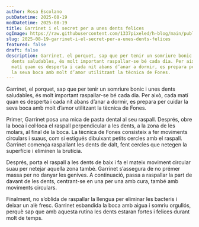 ```yaml
---
author: Rosa Escolano
pubDatetime: 2025-08-19
modDatetime: 2025-08-19
title: Garrinet i el secret per a unes dents felices
ogImage: https://raw.githubusercontent.com/1337pixeled/h-blog/main/public/assets/garrinet5.webp
slug: 2025-08-19-garrinet-i-el-secret-per-a-unes-dents-felices
featured: false
draft: false
description: Garrinet, el porquet, sap que per tenir un somriure bonic i unes
  dents saludables, és molt important raspallar-se bé cada dia. Per això, cada
  matí quan es desperta i cada nit abans d’anar a dormir, es prepara per cuidar
  la seva boca amb molt d’amor utilitzant la tècnica de Fones.
---
```

Garrinet, el porquet, sap que per tenir un somriure bonic i unes dents saludables, és molt important raspallar-se bé cada dia. Per això, cada matí quan es desperta i cada nit abans d’anar a dormir, es prepara per cuidar la seva boca amb molt d’amor utilitzant la tècnica de Fones.

Primer, Garrinet posa una mica de pasta dental al seu raspall. Després, obre la boca i col·loca el raspall perpendicular a les dents, a la zona de les molars, al final de la boca. La tècnica de Fones consisteix a fer moviments circulars i suaus, com si estigués dibuixant petits cercles amb el raspall. Garrinet comença raspallant les dents de dalt, fent cercles que netegen la superfície i eliminen la brutícia.

Després, porta el raspall a les dents de baix i fa el mateix moviment circular suau per netejar aquella zona també. Garrinet s’assegura de no prémer massa per no danyar les genives. A continuació, passa a raspallar la part de davant de les dents, centrant-se en una per una amb cura, també amb moviments circulars.

Finalment, no s’oblida de raspallar la llengua per eliminar les bacteris i deixar un alè fresc. Garrinet esbandida la boca amb aigua i somriu orgullós, perquè sap que amb aquesta rutina les dents estaran fortes i felices durant molt de temps.